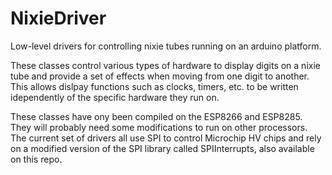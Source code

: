 # NixieDriver
Low-level drivers for controlling nixie tubes running on an arduino platform.

These classes control various types of hardware to display digits on a nixie tube and provide a set of effects when moving from one digit to another.
This allows dislpay functions such as clocks, timers, etc. to be written idependently of the specific hardware they run on.

These classes have ony been compiled on the ESP8266 and ESP8285. They will probably need some modifications to run on other processors. The current set of drivers all use SPI to control Microchip HV chips and rely on a modified version of the SPI library called SPIInterrupts, also available on this repo.
